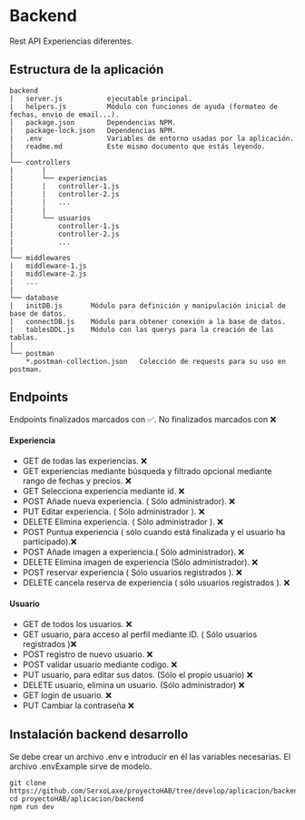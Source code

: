 # Backend
Rest API Experiencias diferentes.

## Estructura de la aplicación

```
backend
|   server.js           ejecutable principal.
|   helpers.js          Módulo con funciones de ayuda (formateo de fechas, envio de email...).
│   package.json        Dependencias NPM.
|   package-lock.json   Dependencias NPM. 
|   .env                Variables de entorno usadas por la aplicación.
|   readme.md           Este mismo documento que estás leyendo.
|
└── controllers     
|       |
|       └── experiencias
|       |   controller-1.js
|       |   controller-2.js
|       |   ...
|       |
|       └── usuarios
|           controller-1.js
|           controller-2.js
|           ...
|
└── middlewares
|   middleware-1.js
|   middleware-2.js
|   ...
|
└── database
|   initDB.js       Módulo para definición y manipulación inicial de base de datos.
|   connectDB.js    Módulo para obtener conexión a la base de datos.
|   tablesDDL.js    Módulo con las querys para la creación de las tablas.
|
└── postman
    *.postman-collection.json   Colección de requests para su uso en postman.
```

## Endpoints

Endpoints finalizados marcados con ✅. No finalizados marcados con ❌

#### Experiencia

- GET de todas las experiencias. ❌
- GET experiencias mediante búsqueda y filtrado opcional mediante rango de fechas y precios. ❌
- GET Selecciona experiencia mediante id. ❌
- POST Añade nueva experiencia. ( Sólo administrador). ❌
- PUT Editar experiencia. ( Sólo administrador ). ❌
- DELETE Elimina experiencia. ( Sólo administrador ). ❌
- POST Puntua experiencia ( sólo cuando está finalizada y el usuario ha participado).❌
- POST Añade imagen a experiencia.( Sólo administrador). ❌
- DELETE Elimina imagen de experiencia (Sólo administrador). ❌
- POST reservar experiencia ( Sólo usuarios registrados ). ❌
- DELETE cancela reserva de experiencia ( sólo usuarios registrados ). ❌

#### Usuario

- GET de todos los usuarios. ❌
- GET usuario, para acceso al perfil mediante ID. ( Sólo usuarios registrados )❌  
- POST registro de nuevo usuario. ❌
- POST validar usuario mediante codigo. ❌
- PUT usuario, para editar sus datos. (Sólo el propio usuario) ❌
- DELETE usuario, elimina un usuario. (Sólo administrador) ❌
- GET login de usuario. ❌
- PUT Cambiar la contraseña ❌

## Instalación backend desarrollo

Se debe crear un archivo .env e introducir en él las variables necesarias. El archivo .envExample sirve de modelo.

```console
git clone https://github.com/SerxoLaxe/proyectoHAB/tree/develop/aplicacion/backend
cd proyectoHAB/aplicacion/backend
npm run dev
```
